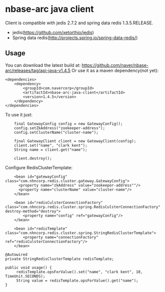 # nbase-arc java client
Client is compatible with jedis 2.7.2 and spring data redis 1.3.5.RELEASE.
* jedis(https://github.com/xetorthio/jedis)
* Spring data redis(http://projects.spring.io/spring-data-redis/)

## Usage
You can download the latest build at: https://github.com/naver/nbase-arc/releases/tag/api-java-v1.4.5
Or use it as a maven dependency(not yet):
~~~
<dependencies>
    <dependency>
        <groupId>com.navercorp</groupId>
        <artifactId>nbase-arc-java-client</artifactId>
        <version>1.4.5</version>
    </dependency>
</dependencies>
~~~

To use it just:
~~~
    final GatewayConfig config = new GatewayConfig();
    config.setZkAddress("zookeeper-address");
    config.setClusterName("cluster-name");

    final GatewayClient client = new GatewayClient(config);
    client.set("name", "clark kent");
    String name = client.get("name");

    client.destroy();
 ~~~

Configure RedisClusterTemplate:
~~~
    <bean id="gatewayConfig" class="com.nhncorp.redis.cluster.gateway.GatewayConfig">
      <property name="zkAddress" value="zookeeper-address""/>
      <property name="clusterName" value="cluster-name"/>
    </bean>

    <bean id="redisCulsterConnectionFactory" class="com.nhncorp.redis.cluster.spring.RedisCulsterConnectionFactory" destroy-method="destroy">
        <property name="config" ref="gatewayConfig"/>
    </bean>

    <bean id="redisTemplate" class="com.nhncorp.redis.cluster.spring.StringRedisClusterTemplate">
        <property name="connectionFactory" ref="redisCulsterConnectionFactory"/>
    </bean>
~~~


~~~
@Autowired
private StringRedisClusterTemplate redisTemplate;

public void usage() {
     redisTemplate.opsForValue().set("name", "clark kent", 10, TimeUnit.SECONDS);
     String value = redisTemplate.opsForValue().get("name");
}
~~~

